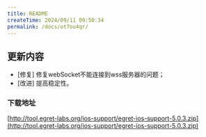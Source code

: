 ```yaml
---
title: README
createTime: 2024/09/11 09:50:34
permalink: /docs/ot7ou4qr/
---
```

## 更新内容

* [修复] 修复webSocket不能连接到wss服务器的问题；
* [改进] 提高稳定性。

### 下载地址

[http://tool.egret-labs.org/ios-support/egret-ios-support-5.0.3.zip](http://tool.egret-labs.org/ios-support/egret-ios-support-5.0.3.zip)